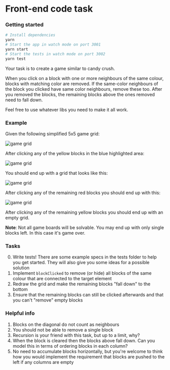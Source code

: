 # Front-end code task
### Getting started

```sh
# Install dependencies
yarn
# Start the app in watch mode on port 3001
yarn start
# Start the tests in watch mode on port 3002
yarn test
```

Your task is to create a game similar to candy crush.

When you click on a block with one or more neighbours of the same colour, blocks with matching color are removed.
If the same-color neighbours of the block you clicked have same color neighbours, remove these too.
After you removed the blocks, the remaining blocks above the ones removed need to fall down.

Feel free to use whatever libs you need to make it all work.

### Example

Given the following simplified 5x5 game grid:

![game grid](https://bitbucket.org/xmachinas/front-end-code-task/raw/e2abea37ea9a19c7e4be6632c08b2d783a7a2b73/example/game_grid_start.png)

After clicking any of the yellow blocks in the blue highlighted area:

![game grid](https://bitbucket.org/xmachinas/front-end-code-task/raw/e2abea37ea9a19c7e4be6632c08b2d783a7a2b73/example/game_grid_start_highlighted.png)

You should end up with a grid that looks like this:

![game grid](https://bitbucket.org/xmachinas/front-end-code-task/raw/e2abea37ea9a19c7e4be6632c08b2d783a7a2b73/example/game_grid_first_click.png)

After clicking any of the remaining red blocks you should end up with this:

![game grid](https://bitbucket.org/xmachinas/front-end-code-task/raw/9208d5c922341a47f9c08e248f760910eb4d850c/example/game_grid_second_click.png)

After clicking any of the remaining yellow blocks you should end up with an empty grid.

**Note**: Not all game boards will be solvable. You may end up with only single blocks left. In this case it's game over.

### Tasks

0. Write tests! There are some example specs in the tests folder to help you get started. They will also give you some ideas for a possible solution
1. Implement `blockClicked` to remove (or hide) all blocks of the same colour that are connected to the target element
2. Redraw the grid and make the remaining blocks "fall down" to the bottom
3. Ensure that the remaining blocks can still be clicked afterwards and that you can't "remove" empty blocks

### Helpful info

1. Blocks on the diagonal do not count as neighbours
2. You should not be able to remove a single block
3. Recursion is your friend with this task, but up to a limit, why?
4. When the block is cleared then the blocks above fall down. Can you model this in terms of ordering blocks in each column?
5. No need to accumulate blocks horizontally, but you're welcome to think how you would implement the requirement that blocks are pushed to the left if any columns are empty
